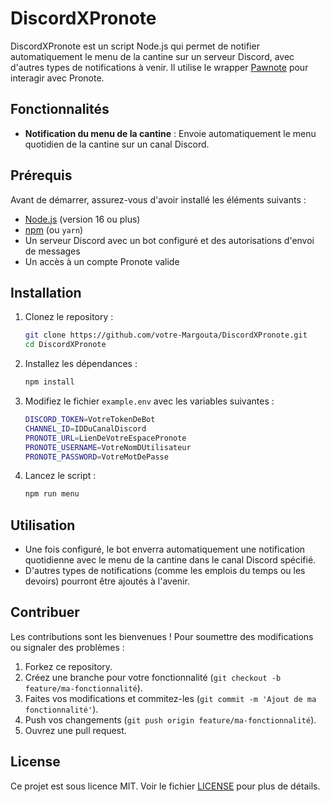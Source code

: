 # DiscordXPronote

DiscordXPronote est un script Node.js qui permet de notifier automatiquement le menu de la cantine sur un serveur Discord, avec d'autres types de notifications à venir. Il utilise le wrapper [Pawnote](https://github.com/LiterateInk/Pawnote) pour interagir avec Pronote.

## Fonctionnalités

- **Notification du menu de la cantine** : Envoie automatiquement le menu quotidien de la cantine sur un canal Discord.

## Prérequis

Avant de démarrer, assurez-vous d'avoir installé les éléments suivants :

- [Node.js](https://nodejs.org/) (version 16 ou plus)
- [npm](https://www.npmjs.com/) (ou `yarn`)
- Un serveur Discord avec un bot configuré et des autorisations d'envoi de messages
- Un accès à un compte Pronote valide

## Installation

1. Clonez le repository :

    ```bash
    git clone https://github.com/votre-Margouta/DiscordXPronote.git
    cd DiscordXPronote
    ```

2. Installez les dépendances :

    ```bash
    npm install
    ```

3. Modifiez le fichier `example.env` avec les variables suivantes :

    ```bash
    DISCORD_TOKEN=VotreTokenDeBot
    CHANNEL_ID=IDDuCanalDiscord
    PRONOTE_URL=LienDeVotreEspacePronote
    PRONOTE_USERNAME=VotreNomDUtilisateur
    PRONOTE_PASSWORD=VotreMotDePasse
    ```

4. Lancez le script :

    ```bash
    npm run menu
    ```

## Utilisation

- Une fois configuré, le bot enverra automatiquement une notification quotidienne avec le menu de la cantine dans le canal Discord spécifié.
- D'autres types de notifications (comme les emplois du temps ou les devoirs) pourront être ajoutés à l'avenir.

## Contribuer

Les contributions sont les bienvenues ! Pour soumettre des modifications ou signaler des problèmes :

1. Forkez ce repository.
2. Créez une branche pour votre fonctionnalité (`git checkout -b feature/ma-fonctionnalité`).
3. Faites vos modifications et commitez-les (`git commit -m 'Ajout de ma fonctionnalité'`).
4. Push vos changements (`git push origin feature/ma-fonctionnalité`).
5. Ouvrez une pull request.

## License

Ce projet est sous licence MIT. Voir le fichier [LICENSE](LICENSE) pour plus de détails.
